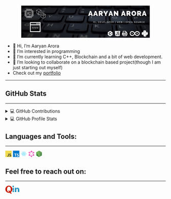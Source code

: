 <p align="center"><a href="https://aaryan2134.me/"><img width="80%" src="images/Banner.png"/></a></p>
  
- 👋 Hi, I’m Aaryan Arora
- 👀 I’m interested in programming
- 🌱 I’m currently learning C++, Blockchain and a bit of web development.
- 💞️ I’m looking to collaborate on a blockchain based project(though I am just starting out myself)
- Check out my [portfolio](https://aaryan2134.me/)
  
<hr>

## GitHub Stats
<hr>

<details>
<summary>💻 GitHub Contributions</summary>
<img alt="Contribution Metrics" src="https://metrics.lecoq.io/aaryan2134?template=classic&base.header=0&base.activity=0&base.community=0&base.repositories=0&base.metadata=0&isocalendar=1&notable=1&isocalendar.duration=half-year&notable.from=organization&notable.repositories=false&config.timezone=Asia%2FCalcutta"/>
</details>

<details> 
<summary>💻 GitHub Profile Stats</summary>

<img alt="Aaryan's Github Stats" src="https://github-readme-stats.vercel.app/api?username=aaryan2134&show_icons=true&theme=dark&include_all_commits=true"/>

<img alt="Aaryan's GitHub Graph" src="https://raw.githubusercontent.com/aaryan2134/aaryan2134/master/profile-summary-card-output/github_dark/0-profile-details.svg" />

<img alt="Aaryan's GitHub Graph" src="https://raw.githubusercontent.com/aaryan2134/aaryan2134/master/profile-summary-card-output/github_dark/4-productive-time.svg" />

<img alt="Aaryan's GitHub Graph" src="https://raw.githubusercontent.com/aaryan2134/aaryan2134/master/profile-summary-card-output/github_dark/1-repos-per-language.svg" />

<img alt="Aaryan's GitHub Graph" src="https://raw.githubusercontent.com/aaryan2134/aaryan2134/master/profile-summary-card-output/github_dark/2-most-commit-language.svg" />

</details>

## Languages and Tools:  
<hr>
<code><img height="20" src="https://raw.githubusercontent.com/github/explore/80688e429a7d4ef2fca1e82350fe8e3517d3494d/topics/javascript/javascript.png"></code>
<code><img height="20" src="https://raw.githubusercontent.com/github/explore/80688e429a7d4ef2fca1e82350fe8e3517d3494d/topics/typescript/typescript.png"></code>
<code><img height="20" src="https://raw.githubusercontent.com/github/explore/80688e429a7d4ef2fca1e82350fe8e3517d3494d/topics/react/react.png"></code>
<code><img height="20" src="https://raw.githubusercontent.com/github/explore/5c058a388828bb5fde0bcafd4bc867b5bb3f26f3/topics/graphql/graphql.png"></code>
<code><img height="20" src="https://raw.githubusercontent.com/github/explore/80688e429a7d4ef2fca1e82350fe8e3517d3494d/topics/nodejs/nodejs.png"></code> 

## Feel free to reach out on: 
<hr>

[<img align="left" alt="Aaryan-Arora-3" width="22px" src="images/quora.png" />](https://www.quora.com/profile/Aaryan-Arora-3)

[<img align="left" alt="aaryan-arora-a956b8203 | LinkedIn" width="22px" src="images/linkedin.png" />](https://www.linkedin.com/in/aaryan-arora-a956b8203/)

<br />

<!---
aaryan2134/aaryan2134 is a ✨ special ✨ repository because its `README.md` (this file) appears on your GitHub profile.
You can click the Preview link to take a look at your changes.
--->
